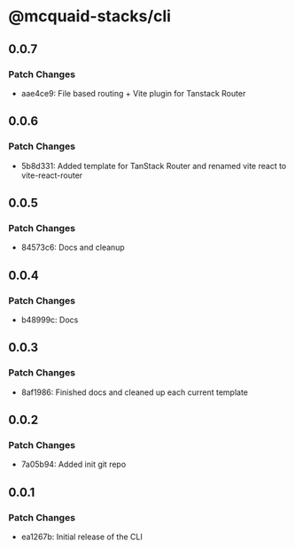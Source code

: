 # @mcquaid-stacks/cli

## 0.0.7

### Patch Changes

- aae4ce9: File based routing + Vite plugin for Tanstack Router

## 0.0.6

### Patch Changes

- 5b8d331: Added template for TanStack Router and renamed vite react to vite-react-router

## 0.0.5

### Patch Changes

- 84573c6: Docs and cleanup

## 0.0.4

### Patch Changes

- b48999c: Docs

## 0.0.3

### Patch Changes

- 8af1986: Finished docs and cleaned up each current template

## 0.0.2

### Patch Changes

- 7a05b94: Added init git repo

## 0.0.1

### Patch Changes

- ea1267b: Initial release of the CLI
